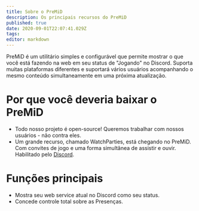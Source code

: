 ```yaml
---
title: Sobre o PreMiD
description: Os principais recursos do PreMiD
published: true
date: 2020-09-01T22:07:41.029Z
tags:
editor: markdown
---
```


PreMiD é um utilitário simples e configurável que permite mostrar o que você está fazendo na web em seu status de "Jogando" no Discord. Suporta muitas plataformas diferentes e suportará vários usuários acompanhando o mesmo conteúdo simultaneamente em uma próxima atualização.

# Por que você deveria baixar o PreMiD
- Todo nosso projeto é open-source! Queremos trabalhar com nossos usuários - não contra eles.
- Um grande recurso, chamado WatchParties, está chegando no PreMiD. Com convites de jogo e uma forma simultânea de assistir e ouvir. Habilitado pelo [Discord](https://discordapp.com/).

# Funções principais
- Mostra seu web service atual no Discord como seu status.
- Concede controle total sobre as Presenças.